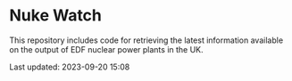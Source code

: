 # Nuke Watch

This repository includes code for retrieving the latest information available on the output of EDF nuclear power plants in the UK.

Last updated: 2023-09-20 15:08
